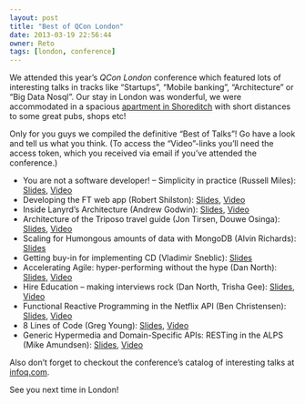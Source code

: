 ```yaml
---
layout: post
title: "Best of QCon London"
date: 2013-03-19 22:56:44
owner: Reto
tags: [london, conference]
---
```


We attended this year’s <em>QCon London</em> conference which featured lots of interesting talks in tracks like “Startups”, “Mobile banking”, “Architecture” or “Big Data Nosql”. Our stay in London was wonderful, we were accommodated in a spacious <a href="https://www.airbnb.com/rooms/291104" class=" roll"><span data-title="apartment in Shoreditch">apartment in Shoreditch</span></a> with short distances to some great pubs, shops etc!

<!--more-->

Only for you guys we compiled the definitive “Best of Talks”! Go have a look and tell us what you think.
(To access the “Video”-links you’ll need the access token, which you received via email if you’ve attended the conference.)


- You are not a software developer! – Simplicity in practice (Russell Miles): [Slides](http://qconlondon.com/dl/qcon-london-2013/slides/RussellMiles_YouAreNotASoftwareDeveloperSimplicityInPractice.pdf), [Video](http://www.infoq.com/presentations/patterns-software-delivery)
- Developing the FT web app (Robert Shilston): [Slides](http://qconlondon.com/dl/qcon-london-2013/slides/RobertShilston_DevelopingTheFTWebApp.pdf), [Video](http://www.infoq.com/presentations/FT-html5)
- Inside Lanyrd’s Architecture (Andrew Godwin): [Slides](http://qconlondon.com/dl/qcon-london-2013/slides/AndrewGodwin_InsideLanyrdsArchitecture.pdf), [Video](http://www.infoq.com/presentations/lanyrd-architecture)
- Architecture of the Triposo travel guide (Jon Tirsen, Douwe Osinga): [Slides](http://qconlondon.com/dl/qcon-london-2013/slides/DouweOsinga_and_JonTirsen_ArchitectureOfTheTriposoTravelGuide.pdf), [Video](http://www.infoq.com/presentations/triposo-architecture)
- Scaling for Humongous amounts of data with MongoDB (Alvin Richards): [Slides](http://qconlondon.com/dl/qcon-london-2013/slides/AlvinRichards_ScalingForHumongousAmountsOfDataWithMongoDB.pdf)
- Getting buy-in for implementing CD (Vladimir Sneblic): [Slides](http://qconlondon.com/dl/qcon-london-2013/slides/VladimirSneblic_GettingBuyInForImplementingCD.pdf)
- Accelerating Agile: hyper-performing without the hype (Dan North): [Slides](http://qconlondon.com/dl/qcon-london-2013/slides/DanNorth_AcceleratingAgileHyperPerformingWithoutTheHype.pdf), [Video](http://www.infoq.com/presentations/patterns-agile-performance)
- Hire Education – making interviews rock (Dan North, Trisha Gee): [Slides](http://qconlondon.com/dl/qcon-london-2013/slides/DanNorth_and_TrishaGee_HireEducationMakingInterviewsRock.pdf), [Video](http://www.infoq.com/presentations/job-interview-tips)
- Functional Reactive Programming in the Netflix API (Ben Christensen): [Slides](http://qconlondon.com/dl/qcon-london-2013/slides/BenChristensen_FunctionalReactiveProgrammingInTheNetflixAPI.pdf), [Video](http://www.infoq.com/presentations/netflix-functional-rx)
- 8 Lines of Code (Greg Young): [Slides](http://qconlondon.com/dl/qcon-london-2013/slides/GregYoung_ParallelKEYNOTE8LinesOfCodeFlemingRoom3rdFloor.pdf), [Video](http://www.infoq.com/presentations/8-lines-code-refactoring)
- Generic Hypermedia and Domain-Specific APIs: RESTing in the ALPS (Mike Amundsen): [Slides](http://qconlondon.com/dl/qcon-london-2013/slides/MikeAmundsen_GenericHypermediaAndDomainSpecificAPIsRESTingInTheALPS.pdf), [Video](http://www.infoq.com/presentations/web-api-alps)


Also don’t forget to checkout the conference’s catalog of interesting talks at [infoq.com](http://www.infoq.com/).

See you next time in London!
